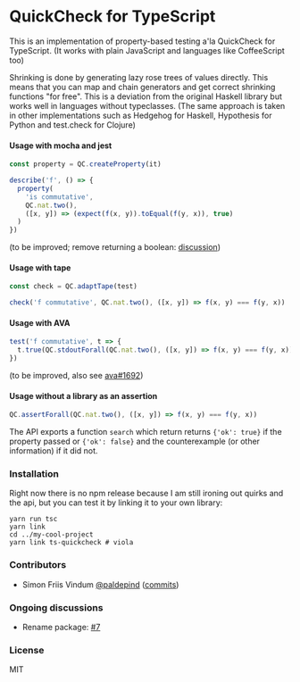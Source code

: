# QuickCheck for TypeScript

This is an implementation of property-based testing a'la QuickCheck for TypeScript.
(It works with plain JavaScript and languages like CoffeeScript too)

Shrinking is done by generating lazy rose trees of values directly.
This means that you can map and chain generators and get correct
shrinking functions "for free". This is a deviation from the original
Haskell library but works well in languages without typeclasses.
(The same approach is taken in other implementations
such as Hedgehog for Haskell, Hypothesis for Python and test.check for Clojure)

#### Usage with mocha and jest

```typescript
const property = QC.createProperty(it)

describe('f', () => {
  property(
    'is commutative',
    QC.nat.two(),
    ([x, y]) => (expect(f(x, y)).toEqual(f(y, x)), true)
  )
})
```

(to be improved; remove returning a boolean: [discussion](https://github.com/danr/ts-quickcheck/pull/6#issuecomment-370249397))

#### Usage with tape

```typescript
const check = QC.adaptTape(test)

check('f commutative', QC.nat.two(), ([x, y]) => f(x, y) === f(y, x))
```

#### Usage with AVA

```typescript
test('f commutative', t => {
  t.true(QC.stdoutForall(QC.nat.two(), ([x, y]) => f(x, y) === f(y, x)))
})
```

(to be improved, also see [ava#1692](https://github.com/avajs/ava/issues/1692))

#### Usage without a library as an assertion

```typescript
QC.assertForall(QC.nat.two(), ([x, y]) => f(x, y) === f(y, x))
```


The API exports a function `search` which return returns `{'ok': true}` if the property
passed or `{'ok': false}` and the counterexample (or other information) if it did not.

### Installation

Right now there is no npm release because I am still ironing out
quirks and the api, but you can test it by linking it to your
own library:

```
yarn run tsc
yarn link
cd ../my-cool-project
yarn link ts-quickcheck # viola
```

### Contributors

* Simon Friis Vindum [@paldepind](https://github.com/paldepind) ([commits](https://github.com/danr/ts-quickcheck/commits?author=paldepind))

### Ongoing discussions

* Rename package: [#7](https://github.com/danr/ts-quickcheck/issues/7)

### License

MIT
